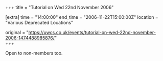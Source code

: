 +++
title = "Tutorial on Wed 22nd November 2006"

[extra]
time = "14:00:00"
end_time = "2006-11-22T15:00:00Z"
location = "Various Deprecated Locations"

original = "https://uwcs.co.uk/events/tutorial-on-wed-22nd-november-2006-1474488985876/"    
+++

Open to non-members too.

